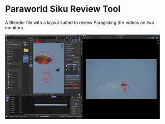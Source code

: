 # Paraworld Siku Review Tool

A Blender file with a layout suited to review Paragliding SIV
videos on two monitors.

![Paraworld Siku Review Tool](.media/screenshot.png "Screenshot")
